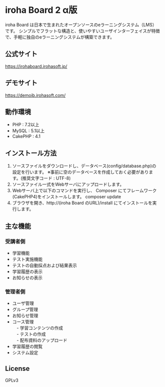 # iroha Board 2 α版

iroha Board は日本で生まれたオープンソースのeラーニングシステム（LMS）です。
シンプルでフラットな構造と、使いやすいユーザインターフェイスが特徴で、手軽に独自のeラーニングシステムが構築できます。

## 公式サイト
https://irohaboard.irohasoft.jp/

## デモサイト
https://demoib.irohasoft.com/

## 動作環境
* PHP : 7.2以上
* MySQL : 5.1以上
* CakePHP : 4.1

## インストール方法
1. ソースファイルをダウンロードし、データベース(config/database.php)の設定を行います。
   ※事前に空のデータベースを作成しておく必要があります。(推奨文字コード : UTF-8)
2. ソースファイル一式をWebサーバにアップロードします。
3. Webサーバ上で以下のコマンドを実行し、 Composer にてフレームワーク(CakePHP4)をインストールします。
composer update
4. ブラウザを開き、http://(iroha Board のURL)/install にてインストールを実行します。



## 主な機能
### 受講者側
* 学習機能
* テスト実施機能
* テストの自動採点および結果表示
* 学習履歴の表示
* お知らせの表示

### 管理者側
* ユーザ管理
* グループ管理
* お知らせ管理
* コース管理  
　- 学習コンテンツの作成  
　- テストの作成  
　- 配布資料のアップロード
* 学習履歴の閲覧
* システム設定


## License
GPLv3

